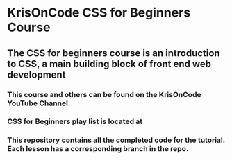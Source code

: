 # KrisOnCode CSS for Beginners Course

## The CSS for beginners course is an introduction to CSS, a main building block of front end web development

### This course and others can be found on the KrisOnCode YouTube Channel 

### CSS for Beginners play list is located at 

### This repository contains all the completed code for the tutorial. Each lesson has a corresponding branch in the repo. 